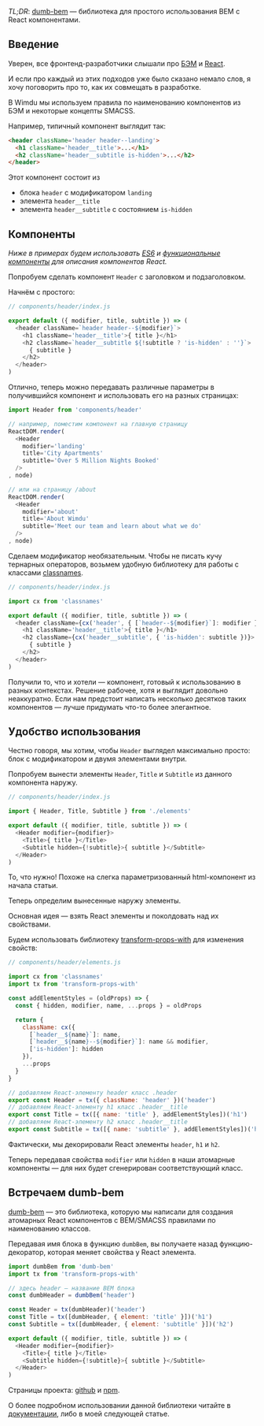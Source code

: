 *TL;DR*: [dumb-bem][1] — библиотека для простого использования BEM с React компонентами.

## Введение

Уверен, все фронтенд-разработчики слышали про [БЭМ][2] и [React][3].

И если про каждый из этих подходов уже было сказано немало слов, я хочу поговорить про то, как их совмещать в разработке.

В Wimdu мы используем правила по наименованию компонентов из БЭМ и некоторые концепты SMACSS.

Например, типичный компонент выглядит так:
```html
<header className='header header--landing'>
  <h1 className='header__title'>...</h1>
  <h2 className='header__subtitle is-hidden'>...</h2>
</header>
```

Этот компонент состоит из

*   блока `header` с модификатором `landing`
*   элемента `header__title`
*   элемента `header__subtitle` с состоянием `is-hidden`

## Компоненты

*Ниже в примерах будем использовать [ES6][4] и [функциональные компоненты][5] для описания компонентов React.*

Попробуем сделать компонент `Header` с заголовком и подзаголовком.

Начнём с простого:

```js
// components/header/index.js

export default ({ modifier, title, subtitle }) => (
  <header className=`header header--${modifier}`>
    <h1 className='header__title'>{ title }</h1>
    <h2 className=`header__subtitle ${!subtitle ? 'is-hidden' : ''}`>
      { subtitle }
    </h2>
  </header>
)
```

Отлично, теперь можно передавать различные параметры в получившийся компонент и использовать его на разных страницах:

```js
import Header from 'components/header'

// например, поместим компонент на главную страницу
ReactDOM.render(
  <Header
    modifier='landing'
    title='City Apartments'
    subtitle='Over 5 Million Nights Booked'
  />
, node)

// или на страницу /about
ReactDOM.render(
  <Header
    modifier='about'
    title='About Wimdu'
    subtitle='Meet our team and learn about what we do'
  />
, node)
```

Сделаем модификатор необязательным. Чтобы не писать кучу тернарных операторов, возьмем удобную библиотеку для работы с классами [classnames][6].

```js
// components/header/index.js

import cx from 'classnames'

export default ({ modifier, title, subtitle }) => (
  <header className={cx('header', { [`header--${modifier}`]: modifier })}>
    <h1 className='header__title'>{ title }</h1>
    <h2 className={cx('header__subtitle', { 'is-hidden': subtitle })}>
      { subtitle }
    </h2>
  </header>
)
```


Получили то, что и хотели — компонент, готовый к использованию в разных контекстах. Решение рабочее, хотя и выглядит довольно неаккуратно.
Если нам предстоит написать несколько десятков таких компонентов — лучше придумать что-то более элегантное.

## Удобство использования

Честно говоря, мы хотим, чтобы `Header` выглядел максимально просто: блок с модификатором и двумя элементами внутри.

Попробуем вынести элементы `Header`, `Title` и `Subtitle` из данного компонента наружу.

```js
// components/header/index.js

import { Header, Title, Subtitle } from './elements'

export default ({ modifier, title, subtitle }) => (
  <Header modifier={modifier}>
    <Title>{ title }</Title>
    <Subtitle hidden={!subtitle}>{ subtitle }</Subtitle>
  </Header>
)
```
То, что нужно! Похоже на слегка параметризованный html-компонент из начала статьи.

Теперь определим вынесенные наружу элементы.

Основная идея — взять React элементы и поколдовать над их свойствами.

Будем использовать библиотеку [transform-props-with][7] для изменения свойств:

```js
// components/header/elements.js

import cx from 'classnames'
import tx from 'transform-props-with'

const addElementStyles = (oldProps) => {
  const { hidden, modifier, name, ...props } = oldProps

  return {
    className: cx({
      [`header__${name}`]: name,
      [`header__${name}--${modifier}`]: name && modifier,
      ['is-hidden']: hidden
    }),
    ...props
  }
}

// добавляем React-элементу header класс .header
export const Header = tx({ className: 'header' })('header')
// добавляем React-элементу h1 класс .header__title
export const Title = tx([{ name: 'title' }, addElementStyles])('h1')
// добавляем React-элементу h2 класс .header__title
export const Subtitle = tx([{ name: 'subtitle' }, addElementStyles])('h2')
```

Фактически, мы декорировали React элементы `header`, `h1` и `h2`.

Теперь передавая свойства `modifier` или `hidden` в наши атомарные компоненты — для них будет сгенерирован соответствующий класс.

## Встречаем dumb-bem

[dumb-bem][1] — это библиотека, которую мы написали для создания атомарных React компонентов с BEM/SMACSS правилами по наименованию классов.

Передавая имя блока в фyнкцию `dumbBem`, вы получаете назад функцию-декоратор, которая меняет свойства у React элемента.

```js
import dumbBem from 'dumb-bem'
import tx from 'transform-props-with'

// здесь header — название BEM блока
const dumbHeader = dumbBem('header')

const Header = tx(dumbHeader)('header')
const Title = tx([dumbHeader, { element: 'title' }])('h1')
const Subtitle = tx([dumbHeader, { element: 'subtitle' }])('h2')

export default ({ modifier, title, subtitle }) => (
  <Header modifier={modifier}>
    <Title>{ title }</Title>
    <Subtitle hidden={!subtitle}>{ subtitle }</Subtitle>
  </Header>
)
```

Страницы проекта: [github][1] и [npm][8].

О более подробном использовании данной библиотеки читайте в [документации][9], либо в моей следующей статье.

 [1]: https://github.com/agudulin/dumb-bem
 [2]: http://getbem.com/
 [3]: https://facebook.github.io/react/
 [4]: https://github.com/lukehoban/es6features#readme
 [5]: https://facebook.github.io/react/docs/reusable-components.html#stateless-functions
 [6]: https://www.npmjs.com/package/classnames
 [7]: https://github.com/robinpokorny/transform-props-with
 [8]: https://www.npmjs.com/package/dumb-bem
 [9]: https://github.com/agudulin/dumb-bem/blob/master/README.md

